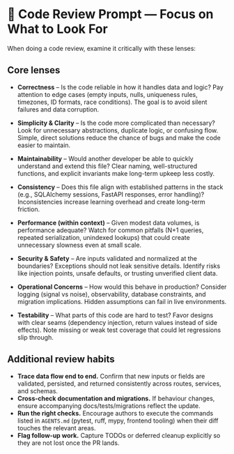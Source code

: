 # 🔎 Code Review Prompt — Focus on What to Look For

When doing a code review, examine it critically with these lenses:

## Core lenses

* **Correctness** – Is the code reliable in how it handles data and logic? Pay attention to edge cases (empty inputs, nulls, uniqueness rules, timezones, ID formats, race conditions). The goal is to avoid silent failures and data corruption.

* **Simplicity & Clarity** – Is the code more complicated than necessary? Look for unnecessary abstractions, duplicate logic, or confusing flow. Simple, direct solutions reduce the chance of bugs and make the code easier to maintain.

* **Maintainability** – Would another developer be able to quickly understand and extend this file? Clear naming, well-structured functions, and explicit invariants make long-term upkeep less costly.

* **Consistency** – Does this file align with established patterns in the stack (e.g., SQLAlchemy sessions, FastAPI responses, error handling)? Inconsistencies increase learning overhead and create long-term friction.

* **Performance (within context)** – Given modest data volumes, is performance adequate? Watch for common pitfalls (N+1 queries, repeated serialization, unindexed lookups) that could create unnecessary slowness even at small scale.

* **Security & Safety** – Are inputs validated and normalized at the boundaries? Exceptions should not leak sensitive details. Identify risks like injection points, unsafe defaults, or trusting unverified client data.

* **Operational Concerns** – How would this behave in production? Consider logging (signal vs noise), observability, database constraints, and migration implications. Hidden assumptions can fail in live environments.

* **Testability** – What parts of this code are hard to test? Favor designs with clear seams (dependency injection, return values instead of side effects). Note missing or weak test coverage that could let regressions slip through.

## Additional review habits

* **Trace data flow end to end.** Confirm that new inputs or fields are validated, persisted, and returned consistently across routes, services, and schemas.
* **Cross-check documentation and migrations.** If behaviour changes, ensure accompanying docs/tests/migrations reflect the update.
* **Run the right checks.** Encourage authors to execute the commands listed in `AGENTS.md` (pytest, ruff, mypy, frontend tooling) when their diff touches the relevant areas.
* **Flag follow-up work.** Capture TODOs or deferred cleanup explicitly so they are not lost once the PR lands.
